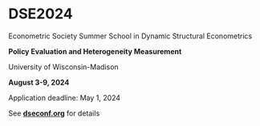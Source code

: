 # DSE2024

Econometric Society Summer School in Dynamic Structural Econometrics

**Policy Evaluation and Heterogeneity Measurement**

University of Wisconsin-Madison

**August 3-9, 2024**

Application deadline: May 1, 2024

See [**dseconf.org**](https://dseconf.org) for details
